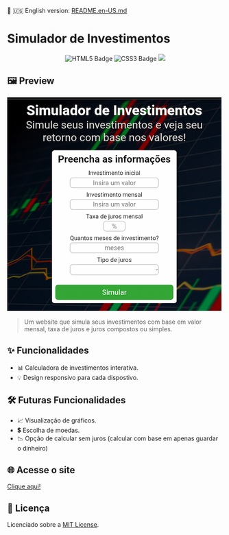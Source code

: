 📄 🇺🇸 English version: [README.en-US.md](README.en-US.md)  

# Simulador de Investimentos

<p align="center">
  <img src="https://img.shields.io/badge/HTML5-E34F26?style=for-the-badge&logo=html5&logoColor=white" alt="HTML5 Badge" />
  <img src="https://img.shields.io/badge/CSS3-1572B6?style=for-the-badge&logo=css3&logoColor=white" alt="CSS3 Badge" />
  <img src="https://img.shields.io/badge/JavaScript-F7DF1E?style=for-the-badge&logo=javascript&logoColor=black" />
</p>

## 🖼️ Preview

![banner](./assets/previewBR.jpg)

> Um website que simula seus investimentos com base em valor mensal, taxa de juros e juros compostos ou simples.

## ✨  Funcionalidades

- 📊 Calculadora de investimentos interativa.
- 💡 Design responsivo para cada dispostivo.

## 🛠️ Futuras Funcionalidades

- 📈 Visualização de gráficos.
- 💲 Escolha de moedas.
- 📉 Opção de calcular sem juros (calcular com base em apenas guardar o dinheiro)

## 🌐 Acesse o site

[Clique aqui!](https://guizcodes.github.io/investment-simulator/)

## 📝 Licença

Licenciado sobre a [MIT License](LICENSE).
